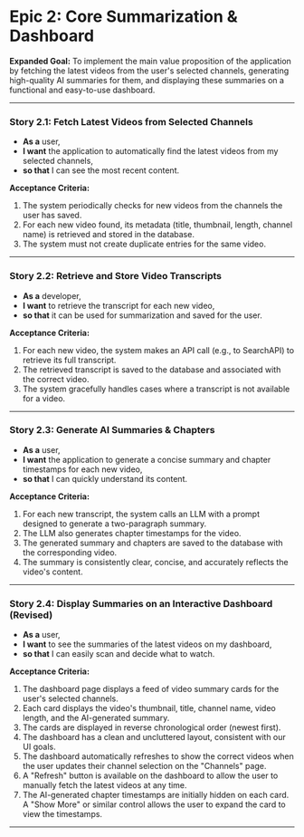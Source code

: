 # **Epic 2: Core Summarization & Dashboard**

**Expanded Goal:** To implement the main value proposition of the application by fetching the latest videos from the user's selected channels, generating high-quality AI summaries for them, and displaying these summaries on a functional and easy-to-use dashboard.

---

### **Story 2.1: Fetch Latest Videos from Selected Channels**

*   **As a** user,
*   **I want** the application to automatically find the latest videos from my selected channels,
*   **so that** I can see the most recent content.

**Acceptance Criteria:**

1.  The system periodically checks for new videos from the channels the user has saved.
2.  For each new video found, its metadata (title, thumbnail, length, channel name) is retrieved and stored in the database.
3.  The system must not create duplicate entries for the same video.

---

### **Story 2.2: Retrieve and Store Video Transcripts**

*   **As a** developer,
*   **I want** to retrieve the transcript for each new video,
*   **so that** it can be used for summarization and saved for the user.

**Acceptance Criteria:**

1.  For each new video, the system makes an API call (e.g., to SearchAPI) to retrieve its full transcript.
2.  The retrieved transcript is saved to the database and associated with the correct video.
3.  The system gracefully handles cases where a transcript is not available for a video.

---

### **Story 2.3: Generate AI Summaries & Chapters**

*   **As a** user,
*   **I want** the application to generate a concise summary and chapter timestamps for each new video,
*   **so that** I can quickly understand its content.

**Acceptance Criteria:**

1.  For each new transcript, the system calls an LLM with a prompt designed to generate a two-paragraph summary.
2.  The LLM also generates chapter timestamps for the video.
3.  The generated summary and chapters are saved to the database with the corresponding video.
4.  The summary is consistently clear, concise, and accurately reflects the video's content.

---

### **Story 2.4: Display Summaries on an Interactive Dashboard (Revised)**

*   **As a** user,
*   **I want** to see the summaries of the latest videos on my dashboard,
*   **so that** I can easily scan and decide what to watch.

**Acceptance Criteria:**

1.  The dashboard page displays a feed of video summary cards for the user's selected channels.
2.  Each card displays the video's thumbnail, title, channel name, video length, and the AI-generated summary.
3.  The cards are displayed in reverse chronological order (newest first).
4.  The dashboard has a clean and uncluttered layout, consistent with our UI goals.
5.  The dashboard automatically refreshes to show the correct videos when the user updates their channel selection on the "Channels" page.
6.  A "Refresh" button is available on the dashboard to allow the user to manually fetch the latest videos at any time.
7.  The AI-generated chapter timestamps are initially hidden on each card. A "Show More" or similar control allows the user to expand the card to view the timestamps.

---
